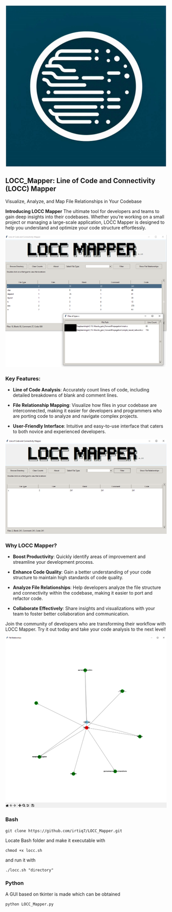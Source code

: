 <p align="center">
  <img src="https://github.com/irtiq7/LOCC_Mapper/blob/main/image/logo.png" alt="LOCC_MAPPER" height="500" width="500">
</p>


## LOCC_Mapper: **Line of Code and Connectivity (LOCC) Mapper**
Visualize, Analyze, and Map File Relationships in Your Codebase

**Introducing LOCC Mapper**
The ultimate tool for developers and teams to gain deep insights into their codebases. Whether you’re working on a small project or managing a large-scale application, LOCC Mapper is designed to help you understand and optimize your code structure effortlessly. 

![GUI](https://github.com/irtiq7/LOCC_Mapper/blob/main/image/GUI.png)

### Key Features:

* **Line of Code Analysis**: Accurately count lines of code, including detailed breakdowns of blank and comment lines.

* **File Relationship Mapping**: Visualize how files in your codebase are interconnected, making it easier for developers and programmers who are porting code to analyze and navigate complex projects.

* **User-Friendly Interface**: Intuitive and easy-to-use interface that caters to both novice and experienced developers.

![Filtering file-path](https://github.com/irtiq7/LOCC_Mapper/blob/main/image/filter.png)

### Why LOCC Mapper?

* **Boost Productivity**: Quickly identify areas of improvement and streamline your development process.

* **Enhance Code Quality**: Gain a better understanding of your code structure to maintain high standards of code quality.

* **Analyze File Relationships**: Help developers analyze the file structure and connectivity within the codebase, making it easier to port and refactor code.

* **Collaborate Effectively**: Share insights and visualizations with your team to foster better collaboration and communication.

Join the community of developers who are transforming their workflow with LOCC Mapper. Try it out today and take your code analysis to the next level!

![File Relationship Mapping](https://github.com/irtiq7/LOCC_Mapper/blob/main/image/file_relationship.png)

### Bash

```
git clone https://github.com/irtiq7/LOCC_Mapper.git
```
Locate Bash folder and make it executable with 
```
chmod +x locc.sh
```

and run it with 

```
./locc.sh "directory"
```
### Python

A GUI based on tkinter is made which can be obtained

```
python LOCC_Mapper.py
```
